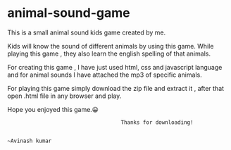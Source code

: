 # animal-sound-game
This is a small animal sound kids game created by me.

Kids will know the sound of different animals by using this game.
While playing this game , they also learn the english spelling of that animals.

For creating this game , I have just used html, css and javascript language and for animal sounds I have attached the mp3 of specific animals.

For playing this game simply download the zip file and extract it , after that open .html file in any browser and play.

Hope you enjoyed this game.😀

                    
                                        Thanks for downloading!
                                                
                                                                                                  ~Avinash kumar































